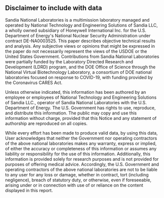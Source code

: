 ## Disclaimer to include with data 

Sandia National Laboratories is a multimission laboratory managed and operated by National Technology and Engineering Solutions of Sandia LLC, a wholly owned subsidiary of Honeywell International Inc. for the U.S. Department of Energy's National Nuclear Security Administration under contract DE-NA0003525. This paper describes objective technical results and analysis. Any subjective views or opinions that might be expressed in the paper do not necessarily represent the views of the USDOE or the United States Government. Contributions from Sandia National Laboratories were partially funded by the Laboratory Directed Research and Development (LDRD) program, and the DOE Office of Science through the National Virtual Biotechnology Laboratory, a consortium of DOE national laboratories focused on response to COVID-19, with funding provided by the Coronavirus CARES Act.

Unless otherwise indicated, this information has been authored by an employee or employees of National Technology and Engineering Solutions of Sandia LLC., operator of Sandia National Laboratories with the U.S. Department of Energy. The U.S. Government has rights to use, reproduce, and distribute this information. The public may copy and use this information without charge, provided that this Notice and any statement of authorship are reproduced on all copies.
 
While every effort has been made to produce valid data, by using this data, User acknowledges that neither the Government nor operating contractors of the above national laboratories makes any warranty, express or implied, of either the accuracy or completeness of this information or assumes any liability or responsibility for the use of this information. Additionally, this information is provided solely for research purposes and is not provided for purposes of offering medical advice. Accordingly, the U.S. Government and operating contractors of the above national laboratories are not to be liable to any user for any loss or damage, whether in contract, tort (including negligence), breach of statutory duty, or otherwise, even if foreseeable, arising under or in connection with use of or reliance on the content displayed in this report.


